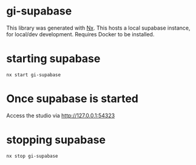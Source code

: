 # gi-supabase

This library was generated with [Nx](https://nx.dev).
This hosts a local supabase instance, for local/dev development.
Requires Docker to be installed.

# starting supabase

```
nx start gi-supabase
```

# Once supabase is started

Access the studio via http://127.0.0.1:54323

# stopping supabase

```
nx stop gi-supabase
```
